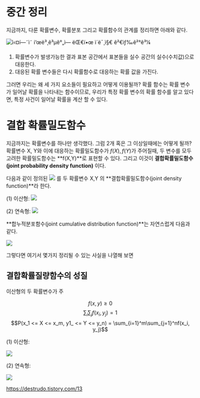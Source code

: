 # 중간 정리 
지금까지, 다룬 확률변수, 확률분포 그리고 확률함수의 관계를 정리하면 아래와 같다. 

![ì‹¤í—˜ì˜ í‘œë³¸ê³µê°„ì— ëŒ€í•œ ì´ë¯¸ì§€ ê²€ìƒ‰ê²°ê³¼](https://encrypted-tbn0.gstatic.com/images?q=tbn:ANd9GcSRMOkmiVh5yEnxQEcUQpzGB2BQgi2E4AdBQx7dUPSvu79Kyaltdg)

1) 확률변수가 발생가능한 결과 표본 공간에서 표본들을 실수 공간의 실수(수치값)으로 대응한다.
2) 대응된 확률 변수들은 다시 확률함수로 대응하는 확률 값을 가진다.

그러면 우리는 왜 세 가지 요소들이 필요하고 어떻게 이용될까? 확률 함수는 확률 변수가 일어날 확률을 나타내는 함수이므로, 우리가 특정 확률 변수의 확률 함수를 알고 있다면, 특정 사건이 일어날 확률을 계산 할 수 있다. 

# 결합 확률밀도함수

지금까지는 확률변수를 하나만 생각했다. 그럼 2개 혹은 그 이상일때에는 어떻게 될까?
확률변수 X, Y와 이에 대응하는 확률밀도함수가 $f(X), f(Y)$가 주어질때, 두 변수를 모두 고려한 확률밀도함수는 **f(X,Y)**로 표현할 수 있다. 그리고 이것이 **결합확률밀도함수(joint probability density function)** 이다. 
  
다음과 같이 정의된 ![](https://t1.daumcdn.net/cfile/tistory/254CC74B58BBB47B34) 를 두 확률변수 X,Y 의  **결합확률밀도함수(joint density function)**라 한다.

  

(1) 이산형: ![](https://t1.daumcdn.net/cfile/tistory/276F413758BBB58F12)

(2) 연속형: ![](https://t1.daumcdn.net/cfile/tistory/23494D3B58BBBFB71D)



**합누적분포함수(joint cumulative distribution function)**는 자연스럽게 다음과 같다.

![](https://t1.daumcdn.net/cfile/tistory/222D243C58BBB78407)

  

그렇다면 여기서 몇가지 정리될 수 있는 사실을 나열해 보면  

## 결합확률질량함수의 성질

이산형의 두 확률변수가 주

$$f(x,y) \ge 0$$
$$\sum_{i}\sum_{j}f(x_i, y_j) = 1$$
$$P(x_1 <= X <= x_m, y1_ <= Y <= y_n) = \sum_{i=1}^m\sum_{j=1}^nf(x_i, y_j)$$

(1) 이산형:

![](https://t1.daumcdn.net/cfile/tistory/2749323458BBBFC92B)

  

(2) 연속형:

![](https://t1.daumcdn.net/cfile/tistory/2678D13458BBB8EC30)


https://destrudo.tistory.com/13
<!--stackedit_data:
eyJoaXN0b3J5IjpbLTU0NTM3NDUwNiwtNzc5ODA2MDgzLDY1Nz
M5MTU4MCwtMTc0ODg0MDkyMiwxNjA1MDA0NDY2XX0=
-->